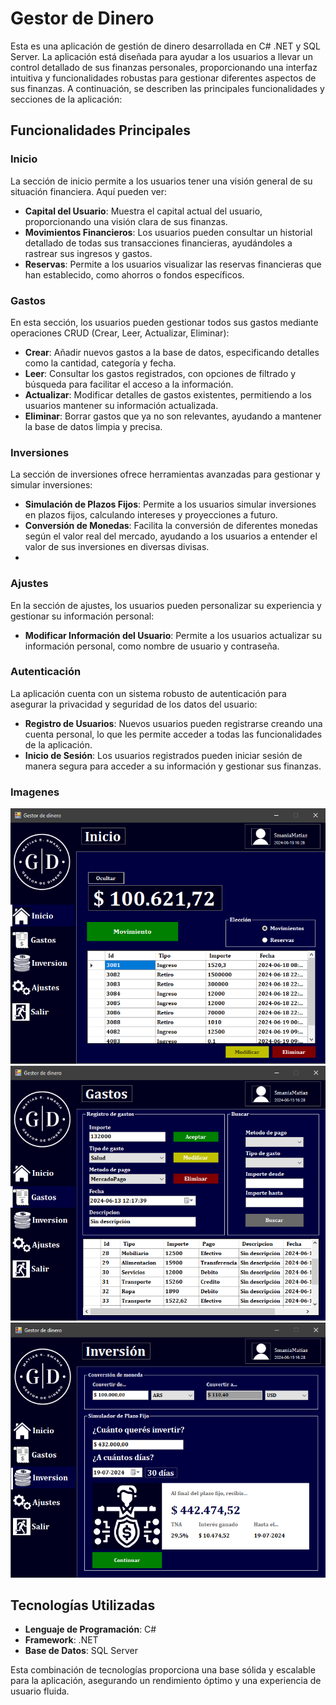 # Gestor de Dinero

Esta es una aplicación de gestión de dinero desarrollada en C# .NET y SQL Server. La aplicación está diseñada para ayudar a los usuarios a llevar un control detallado de sus finanzas personales, proporcionando una interfaz intuitiva y funcionalidades robustas para gestionar diferentes aspectos de sus finanzas. A continuación, se describen las principales funcionalidades y secciones de la aplicación:

## Funcionalidades Principales

### Inicio
La sección de inicio permite a los usuarios tener una visión general de su situación financiera. Aquí pueden ver:
- **Capital del Usuario**: Muestra el capital actual del usuario, proporcionando una visión clara de sus finanzas.
- **Movimientos Financieros**: Los usuarios pueden consultar un historial detallado de todas sus transacciones financieras, ayudándoles a rastrear sus ingresos y gastos.
- **Reservas**: Permite a los usuarios visualizar las reservas financieras que han establecido, como ahorros o fondos específicos.

### Gastos
En esta sección, los usuarios pueden gestionar todos sus gastos mediante operaciones CRUD (Crear, Leer, Actualizar, Eliminar):
- **Crear**: Añadir nuevos gastos a la base de datos, especificando detalles como la cantidad, categoría y fecha.
- **Leer**: Consultar los gastos registrados, con opciones de filtrado y búsqueda para facilitar el acceso a la información.
- **Actualizar**: Modificar detalles de gastos existentes, permitiendo a los usuarios mantener su información actualizada.
- **Eliminar**: Borrar gastos que ya no son relevantes, ayudando a mantener la base de datos limpia y precisa.

### Inversiones
La sección de inversiones ofrece herramientas avanzadas para gestionar y simular inversiones:
- **Simulación de Plazos Fijos**: Permite a los usuarios simular inversiones en plazos fijos, calculando intereses y proyecciones a futuro.
- **Conversión de Monedas**: Facilita la conversión de diferentes monedas según el valor real del mercado, ayudando a los usuarios a entender el valor de sus inversiones en diversas divisas.
- 
### Ajustes
En la sección de ajustes, los usuarios pueden personalizar su experiencia y gestionar su información personal:
- **Modificar Información del Usuario**: Permite a los usuarios actualizar su información personal, como nombre de usuario y contraseña.

### Autenticación
La aplicación cuenta con un sistema robusto de autenticación para asegurar la privacidad y seguridad de los datos del usuario:
- **Registro de Usuarios**: Nuevos usuarios pueden registrarse creando una cuenta personal, lo que les permite acceder a todas las funcionalidades de la aplicación.
- **Inicio de Sesión**: Los usuarios registrados pueden iniciar sesión de manera segura para acceder a su información y gestionar sus finanzas.

### Imagenes

![](https://github.com/SmaniaMatias20/GestorDeDinero/blob/master/imagenes/imagen.png)
![](https://github.com/SmaniaMatias20/GestorDeDinero/blob/master/imagenes/imagen1.png)
![](https://github.com/SmaniaMatias20/GestorDeDinero/blob/master/imagenes/imagen2.png)

## Tecnologías Utilizadas
- **Lenguaje de Programación**: C#
- **Framework**: .NET
- **Base de Datos**: SQL Server

Esta combinación de tecnologías proporciona una base sólida y escalable para la aplicación, asegurando un rendimiento óptimo y una experiencia de usuario fluida.
